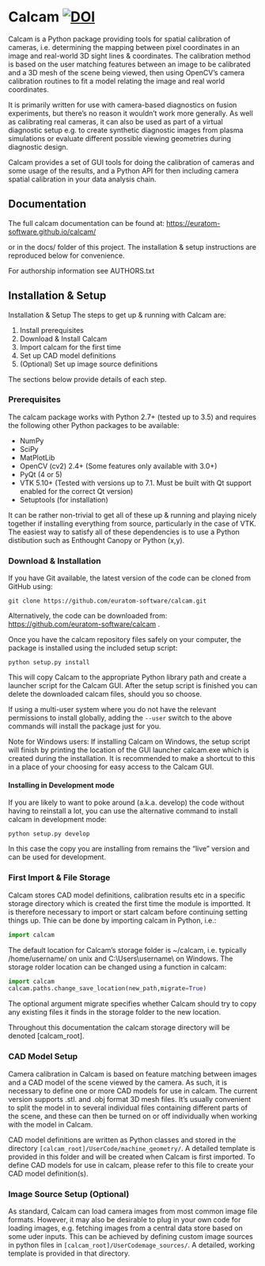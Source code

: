 Calcam [![DOI](https://zenodo.org/badge/92296352.svg)](https://zenodo.org/badge/latestdoi/92296352)
======
Calcam is a Python package providing tools for spatial calibration of cameras, i.e. determining the mapping between pixel coordinates in an image and real-world 3D sight lines & coordinates. The calibration method is based on the user matching features between an image to be calibrated and a 3D mesh of the scene being viewed, then using OpenCV’s camera calibration routines to fit a model relating the image and real world coordinates.

It is primarily written for use with camera-based diagnostics on fusion experiments, but there’s no reason it wouldn’t work more generally. As well as calibrating real cameras, it can also be used as part of a virtual diagnostic setup e.g. to create synthetic diagnostic images from plasma simulations or evaluate different possible viewing geometries during diagnostic design. 

Calcam provides a set of GUI tools for doing the calibration of cameras and some usage of the results, and a Python API for then including camera spatial calibration in your data analysis chain.

Documentation
--------------
The full calcam documentation can be found at: https://euratom-software.github.io/calcam/

or in the docs/ folder of this project. The installation & setup instructions are reproduced below for convenience.

For authorship information see AUTHORS.txt

Installation & Setup
--------------------
Installation & Setup
The steps to get up & running with Calcam are:

1. Install prerequisites
2. Download & Install Calcam
3. Import calcam for the first time
4. Set up CAD model definitions
5. (Optional) Set up image source definitions

The sections below provide details of each step.

### Prerequisites
The calcam package works with Python 2.7+ (tested up to 3.5) and requires the following other Python packages to be available:

* NumPy
* SciPy
* MatPlotLib
* OpenCV (cv2) 2.4+ (Some features only available with 3.0+)
* PyQt (4 or 5)
* VTK 5.10+ (Tested with versions up to 7.1. Must be built with Qt support enabled for the correct Qt version)
* Setuptools (for installation)

It can be rather non-trivial to get all of these up & running and playing nicely together if installing everything from source, particularly in the case of VTK. The easiest way to satisfy all of these dependencies is to use a Python distibution such as Enthought Canopy or Python (x,y).

### Download & Installation
If you have Git available, the latest version of the code can be cloned from GitHub using:

```git clone https://github.com/euratom-software/calcam.git```

Alternatively, the code can be downloaded from: https://github.com/euratom-software/calcam .

Once you have the calcam repository files safely on your computer, the package is installed using the included setup script:

```python setup.py install```

This will copy Calcam to the appropriate Python library path and create a launcher script for the Calcam GUI. After the setup script is finished you can delete the downloaded calcam files, should you so choose.

If using a multi-user system where you do not have the relevant permissions to install globally, adding the ```--user``` switch to the above commands will install the package just for you.

Note for Windows users: If installing Calcam on Windows, the setup script will finish by printing the location of the GUI launcher calcam.exe which is created during the installation. It is recommended to make a shortcut to this in a place of your choosing for easy access to the Calcam GUI.

#### Installing in Development mode
If you are likely to want to poke around (a.k.a. develop) the code without having to reinstall a lot, you can use the alternative command to install calcam in development mode:

```python setup.py develop```

In this case the copy you are installing from remains the “live” version and can be used for development.

### First Import & File Storage
Calcam stores CAD model definitions, calibration results etc in a specific storage directory which is created the first time the module is importted. It is therefore necessary to import or start calcam before continuing setting things up. Thie can be done by importing calcam in Python, i.e.:
```python
import calcam
```
The default location for Calcam’s storage folder is ~/calcam, i.e. typically /home/username/ on unix and C:\Users\username\ on Windows. The storage rolder location can be changed using a function in calcam:
```python
import calcam
calcam.paths.change_save_location(new_path,migrate=True)
```
The optional argument migrate specifies whether Calcam should try to copy any existing files it finds in the storage folder to the new location.

Throughout this documentation the calcam storage directory will be denoted [calcam_root].

### CAD Model Setup
Camera calibration in Calcam is based on feature matching between images and a CAD model of the scene viewed by the camera. As such, it is necessary to define one or more CAD models for use in calcam. The current version supports .stl. and .obj format 3D mesh files. It’s usually convenient to split the model in to several individual files containing different parts of the scene, and these can then be turned on or off individually when working with the model in Calcam.

CAD model definitions are written as Python classes and stored in the directory ```[calcam_root]/UserCode/machine_geometry/```. A detailed template is provided in this folder and will be created when Calcam is first imported. To define CAD models for use in calcam, please refer to this file to create your CAD model definition(s).

### Image Source Setup (Optional)
As standard, Calcam can load camera images from most common image file formats. However, it may also be desirable to plug in your own code for loading images, e.g. fetching images from a central data store based on some uder inputs. This can be achieved by defining custom image sources in python files in ```[calcam_root]/UserCodemage_sources/```. A detailed, working template is provided in that directory.
